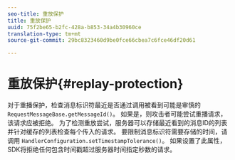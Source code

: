 ```yaml
---
seo-title: 重放保护
title: 重放保护
uuid: 75f2be65-b2fc-428a-b853-34a4b30960ce
translation-type: tm+mt
source-git-commit: 29bc8323460d9be0fce66cbea7c6fce46df20d61

---
```



# 重放保护{#replay-protection}

对于重播保护，检查消息标识符最近是否通过调用被看到可能是审慎的 `RequestMessageBase.getMessageId()`。 如果是，则攻击者可能尝试重播请求，该请求应被拒绝。 为了检测重放尝试，服务器可以存储最近看到的消息ID的列表并针对缓存的列表检查每个传入的请求。 要限制消息标识符需要存储的时间，请调用 `HandlerConfiguration.setTimestampTolerance()`。 如果设置了此属性，SDK将拒绝任何包含时间戳超过服务器时间指定秒数的请求。
